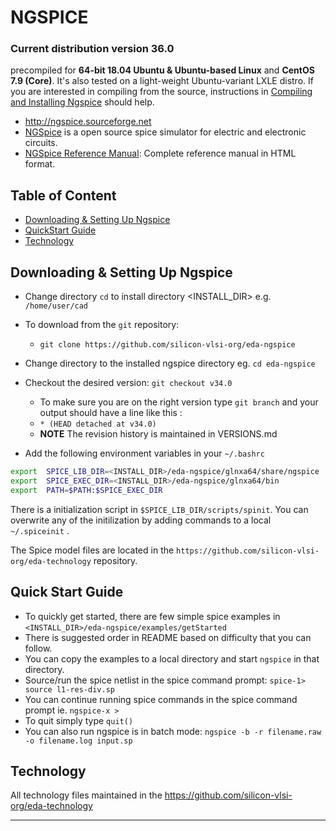 # NGSPICE 
### Current distribution version 36.0 
precompiled for **64-bit 18.04 Ubuntu & Ubuntu-based Linux** and **CentOS 7.9 (Core)**. It's also tested on a light-weight Ubuntu-variant LXLE distro. If you are interested in compiling from the source, instructions in [Compiling and Installing Ngspice](ADMIN.md) should help.

- http://ngspice.sourceforge.net
- [NGSpice] is a open source spice simulator for electric and electronic circuits. 
- [NGSpice Reference Manual][NGSpiceMan]: Complete reference manual in HTML format.


## Table of Content
- [Downloading & Setting Up Ngspice](#downloading-&-setting-up-ngspice)
- [QuickStart Guide](#Quick-Start-Guide)
- [Technology](#Technology)

## Downloading & Setting Up Ngspice

- Change directory ```cd``` to install directory <INSTALL_DIR> e.g. ```/home/user/cad```
- To download from the ```git``` repository:
  - ```git clone https://github.com/silicon-vlsi-org/eda-ngspice```
- Change directory to the installed ngspice directory eg. ```cd eda-ngspice```
- Checkout the desired version: ```git checkout v34.0```
  - To make sure you are on the right version type ```git branch``` and your output should have a line like this :
  - ```* (HEAD detached at v34.0)```
  - **NOTE** The revision history is maintained in VERSIONS.md

- Add the following environment variables in your `~/.bashrc` 
```bash
export  SPICE_LIB_DIR=<INSTALL_DIR>/eda-ngspice/glnxa64/share/ngspice
export  SPICE_EXEC_DIR=<INSTALL_DIR>/eda-ngspice/glnxa64/bin
export  PATH=$PATH:$SPICE_EXEC_DIR
```
There is a initialization script in `$SPICE_LIB_DIR/scripts/spinit`. You can overwrite any of the initilization by adding commands to a local `~/.spiceinit` .

The Spice model files are located in the ```https://github.com/silicon-vlsi-org/eda-technology``` repository.

## Quick Start Guide

- To quickly get started, there are few simple spice examples in ```<INSTALL_DIR>/eda-ngspice/examples/getStarted```
- There is suggested order in README based on difficulty that you can follow.
- You can copy the examples to a local directory and start `ngspice` in that directory.
- Source/run the spice netlist in the spice command prompt: `spice-1> source l1-res-div.sp`
- You can continue running spice commands in the spice command prompt ie. `ngspice-x >`
- To quit simply type `quit()`
- You can also run ngspice is in batch mode: `ngspice -b -r filename.raw -o filename.log input.sp`

## Technology
All technology files maintained in the https://github.com/silicon-vlsi-org/eda-technology



* * *

[OpenRAM]:              https://openram.soe.ucsc.edu/
[OpenRAMgit]:           https://github.com/VLSIDA/OpenRAM 
[OpenRAMpaper]:         https://ieeexplore.ieee.org/document/7827670/
[SCMOS]:                https://www.mosis.com/files/scmos/scmos.pdf
[NGSpice]:              http://ngspice.sourceforge.net
[NGSpiceMan]:           http://ngspice.sourceforge.net/docs/ngspice-html-manual/manual.xhtml
[Magic]:                http://opencircuitdesign.com/magic/
[Netgen]:               http://opencircuitdesign.com/netgen/

